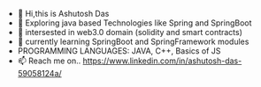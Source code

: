 - 👋 Hi,this is Ashutosh Das
- 👀 Exploring java based Technologies like Spring and SpringBoot
- 👀 intersested in web3.0 domain (solidity and smart contracts)
- 🌱 currently learning SpringBoot and SpringFramework modules
- PROGRAMMING LANGUAGES: JAVA, C++, Basics of JS
- 📫 Reach me on.. https://www.linkedin.com/in/ashutosh-das-59058124a/

<!---
AshutoshDas108/AshutoshDas108 is a ✨ special ✨ repository because its `README.md` (this file) appears on your GitHub profile.
You can click the Preview link to take a look at your changes.
--->
